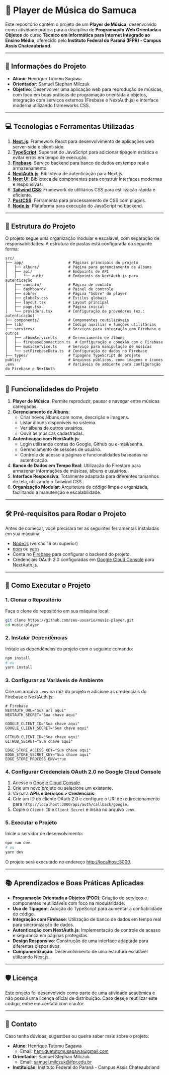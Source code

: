 # 🎵 Player de Música do Samuca

Este repositório contém o projeto de um **Player de Música**, desenvolvido como atividade prática para a disciplina de **Programação Web Orientada a Objetos** do curso **Técnico em Informática para Internet Integrado ao Ensino Médio**, oferecido pelo **Instituto Federal do Paraná (IFPR) - Campus Assis Chateaubriand**.

---

## 📝 Informações do Projeto

- **Aluno**: Henrique Tutomu Sagawa  
- **Orientador**: Samuel Stephan Milczuk  
- **Objetivo**: Desenvolver uma aplicação web para reprodução de músicas, com foco em boas práticas de programação orientada a objetos, integração com serviços externos (Firebase e NextAuth.js) e interface moderna utilizando frameworks CSS.

---

## 💻 Tecnologias e Ferramentas Utilizadas

1. **[Next.js](https://nextjs.org/)**: Framework React para desenvolvimento de aplicações web server-side e client-side.
2. **[TypeScript](https://www.typescriptlang.org/)**: Superset do JavaScript para adicionar tipagem estática e evitar erros em tempo de execução.
3. **[Firebase](https://firebase.google.com/)**: Serviço backend para banco de dados em tempo real e armazenamento.
4. **[NextAuth.js](https://next-auth.js.org/)**: Biblioteca de autenticação para Next.js.
5. **[Next UI](https://nextui.org/)**: Biblioteca de componentes para construir interfaces modernas e responsivas.
6. **[Tailwind CSS](https://tailwindcss.com/)**: Framework de utilitários CSS para estilização rápida e eficiente.
7. **[PostCSS](https://postcss.org/)**: Ferramenta para processamento de CSS com plugins.
8. **[Node.js](https://nodejs.org/)**: Plataforma para execução do JavaScript no backend.

---

## 📂 Estrutura do Projeto

O projeto segue uma organização modular e escalável, com separação de responsabilidades. A estrutura de pastas está configurada da seguinte forma:

```
src/
├── app/                    # Páginas principais do projeto
│   ├── albuns/             # Página para gerenciamento de álbuns
│   ├── api/                # Endpoints de API
│   │   └── auth/           # Endpoints do NextAuth.js para autenticação
│   ├── contato/            # Página de contato
│   ├── dashboard/          # Painel de controle
│   ├── sobre/              # Página "Sobre" do player
│   ├── globals.css         # Estilos globais
│   ├── layout.tsx          # Layout principal
│   ├── page.tsx            # Página inicial
│   └── providers.tsx       # Configuração de provedores (ex.: autenticação)
├── components/             # Componentes reutilizáveis
├── lib/                    # Código auxiliar e funções utilitárias
├── services/               # Serviços para integração com Firebase e outros
│   ├── albumService.ts     # Gerenciamento de álbuns
│   ├── firebaseConnection.ts  # Configuração e conexão com o Firebase
│   ├── musicService.ts     # Serviço para manipulação de músicas
│   └── setFirebaseData.ts  # Configuração de dados no Firebase
├── types/                  # Tipagens TypeScript do projeto
public/                     # Arquivos públicos, como imagens e ícones
.env                        # Variáveis de ambiente para configuração do Firebase e NextAuth
```

---

## 🎨 Funcionalidades do Projeto

1. **Player de Música**: Permite reproduzir, pausar e navegar entre músicas carregadas.
2. **Gerenciamento de Álbuns**:  
   - Criar novos álbuns com nome, descrição e imagens.  
   - Listar álbuns disponíveis no sistema.  
   - Ver álbuns de outros usuários.
   - Ouvir as músicas cadastradas.
3. **Autenticação com NextAuth.js**:  
   - Login utilizando contas do Google, Github ou e-mail/senha.
   - Gerenciamento de sessões de usuário.
   - Controle de acesso a páginas e funcionalidades baseadas na autenticação.  
4. **Banco de Dados em Tempo Real**: Utilização do Firestore para armazenar informações de músicas, álbuns e usuários.
5. **Interface Responsiva**: Totalmente adaptada para diferentes tamanhos de tela, utilizando o Tailwind CSS.
6. **Organização Modular**: Arquitetura de código limpa e organizada, facilitando a manutenção e escalabilidade.

---

## 🛠️ Pré-requisitos para Rodar o Projeto

Antes de começar, você precisará ter as seguintes ferramentas instaladas em sua máquina:

- [Node.js](https://nodejs.org/) (versão 16 ou superior)
- [npm](https://www.npmjs.com/) ou [yarn](https://yarnpkg.com/)
- Conta no [Firebase](https://firebase.google.com/) para configurar o backend do projeto.
- Credenciais OAuth 2.0 configuradas em [Google Cloud Console](https://console.cloud.google.com/) para NextAuth.js.

---

## 🚀 Como Executar o Projeto

### 1. Clonar o Repositório

Faça o clone do repositório em sua máquina local:

```bash
git clone https://github.com/seu-usuario/music-player.git
cd music-player
```

### 2. Instalar Dependências

Instale as dependências do projeto com o seguinte comando:

```bash
npm install
# ou
yarn install
```

### 3. Configurar as Variáveis de Ambiente

Crie um arquivo `.env` na raiz do projeto e adicione as credenciais do Firebase e NextAuth.js:

```env
# Firebase
NEXTAUTH_URL="Sua url aqui"
NEXTAUTH_SECRET="Sua chave aqui"

GOOGLE_CLIENT_ID="Sua chave aqui"
GOOGLE_CLIENT_SECRET="Sua chave aqui"

GITHUB_CLIENT_ID="Sua chave aqui"
GITHUB_SECRET="Sua chave aqui"

EDGE_STORE_ACCESS_KEY="Sua chave aqui"
EDGE_STORE_SECRET_KEY="Sua chave aqui"
EDGE_STORE_PROCESS_ENV=true
```

### 4. Configurar Credenciais OAuth 2.0 no Google Cloud Console

1. Acesse o [Google Cloud Console](https://console.cloud.google.com/).
2. Crie um novo projeto ou selecione um existente.
3. Vá para **APIs e Serviços > Credenciais**.
4. Crie um ID do cliente OAuth 2.0 e configure o URI de redirecionamento para `http://localhost:3000/api/auth/callback/google`.
5. Copie o `Client ID` e `Client Secret` e insira no arquivo `.env`.

### 5. Executar o Projeto

Inicie o servidor de desenvolvimento:

```bash
npm run dev
# ou
yarn dev
```

O projeto será executado no endereço [http://localhost:3000](http://localhost:3000).

---

## 📚 Aprendizados e Boas Práticas Aplicadas

- **Programação Orientada a Objetos (POO)**: Criação de serviços e componentes reutilizáveis com foco na modularidade.
- **Uso de Tipagem**: Adoção do TypeScript para aumentar a confiabilidade do código.
- **Integração com Firebase**: Utilização de banco de dados em tempo real para sincronização de dados.
- **Autenticação com NextAuth.js**: Implementação de controle de acesso e segurança em páginas protegidas.
- **Design Responsivo**: Construção de uma interface adaptada para diferentes dispositivos.
- **Componentização**: Desenvolvimento de uma estrutura escalável utilizando Next.js.

---

## 🛡️ Licença

Este projeto foi desenvolvido como parte de uma atividade acadêmica e não possui uma licença oficial de distribuição. Caso deseje reutilizar este código, entre em contato com o autor.

---

## 📧 Contato

Caso tenha dúvidas, sugestões ou queira saber mais sobre o projeto:

- **Aluno**: Henrique Tutomu Sagawa  
  - Email: henriquetutomusagawa@gmail.com
- **Orientador**: Samuel Stephan Milczuk  
  - Email: samuel.milczuk@ifpr.edu.br
- **Instituição**: Instituto Federal do Paraná - Campus Assis Chateaubriand  

